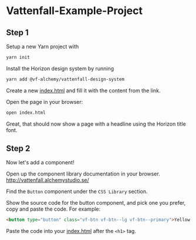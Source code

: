 # Vattenfall-Example-Project

## Step 1

Setup a new Yarn project with 

```sh
yarn init
```

Install the Horizon design system by running

```sh
yarn add @vf-alchemy/vattenfall-design-system
```

Create a new [index.html](./index.html) and fill it with the content from the link.

Open the page in your browser:
```sh
open index.html
```

Great, that should now show a page with a headline using the Horizon title font.

## Step 2 

Now let's add a component!

Open up the component library documentation in your browser. http://vattenfall.alchemystudio.se/

Find the `Button` component under the `CSS Library` section.

Show the source code for the button component, and pick one you prefer, copy and paste the code.
For example:
```html
<button type="button" class="vf-btn vf-btn--lg vf-btn--primary">Yellow button</button>
```

Paste the code into your [index.html](./index.html) after the `<h1>` tag.
